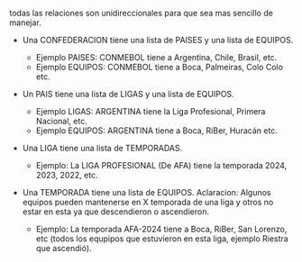 todas las relaciones son unidireccionales para que sea mas sencillo de manejar.

- Una CONFEDERACION tiene una lista de PAISES y una lista de EQUIPOS.
  * Ejemplo PAISES: CONMEBOL tiene a Argentina, Chile, Brasil, etc.
  * Ejemplo EQUIPOS: CONMEBOL tiene a Boca, Palmeiras, Colo Colo etc.
 
- Un PAIS tiene una lista de LIGAS y una lista de EQUIPOS.
  * Ejemplo LIGAS: ARGENTINA tiene la Liga Profesional, Primera Nacional, etc.
  * Ejemplo EQUIPOS: ARGENTINA tiene a Boca, RiBer, Huracán etc.

- Una LIGA tiene una lista de TEMPORADAS.
  * Ejemplo: La LIGA PROFESIONAL (De AFA) tiene la temporada 2024, 2023, 2022, etc.

- Una TEMPORADA tiene una lista de EQUIPOS. Aclaracion: Algunos equipos pueden mantenerse en X temporada de una liga y otros no estar en esta ya que descendieron o ascendieron.
  * Ejemplo: La temporada AFA-2024 tiene a Boca, RiBer, San Lorenzo, etc (todos los equpipos que estuvieron en esta liga, ejemplo Riestra que ascendió).
